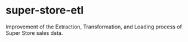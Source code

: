 # super-store-etl
Improvement of the Extraction, Transformation, and Loading process of Super Store sales data.
